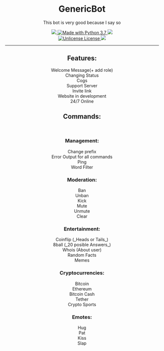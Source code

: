 <h1 align="center"> GenericBot </h1>
<p align="center">This bot is very good because I say so </p>
<div align="center">
  <p align="center">
      <a href="https://github.com/Paic26/GenericBotName/releases/tag/V2.5">
        <img src="https://img.shields.io/github/downloads/Paic26/GenericBotName/V2.5/total?color=ffa600&label=Download%20v2.5&logo=Github&logoColor=ffa600&style=for-the-badge">
      </a>
      <a href="https://www.python.org/downloads/">
        <img src="https://img.shields.io/badge/Made%20With-Python%203.7-blue.svg?style=for-the-badge&logo=Python" alt="Made with Python 3.7">
      </a>
      <a href="https://heroku.com">
        <img src="https://img.shields.io/badge/deploy_to-heroku-997FBC.svg?style=for-the-badge&logo=Heroku">
      </a>
    <br>
      <a href="https://github.com/Paic26/GenericBotName/master/LICENSE">
        <img src="https://img.shields.io/badge/license-unlicense-00d696.svg?style=for-the-badge" alt="Unlicense License">
      </a>
      <a href="https://github.com/Paic26/GenericBotName/commits/master">
        <img src=https://img.shields.io/badge/Commits%20-111/month-42a341.svg?style=for-the-badge&logo=Github">
      </a>
  </p>
</div>


---

<h2 align="center"> Features: </h2>
<p align="center">
 Welcome Message(+ add role) <br>
 Changing Status <br>
 Cogs <br>
 Support Server <br>
 Invite link <br>
 Website in development <br>
 24/7 Online <br>
</p>
<h2 align="center"> Commands: </h2><br>

<h3 align="center"> Management: </h3>
<p align="center">
 Change prefix <br>
 Error Output for all commands<br>
 Ping<br>
 Word Filter <br>
</p>
<h3 align="center"> Moderation: </h3>
<p align="center">
 Ban <br>
 Unban <br>
 Kick <br>
 Mute <br>
 Unmute <br>
 Clear <br>
</p>
<h3 align="center"> Entertainment: </h3>
<p align="center">
 Coinflip (_Heads or Tails_)  <br>
 8ball (_20 posible Answers_) <br>
 Whois (About user) <br>
 Random Facts <br>
 Memes <br>
</p>
<h3 align="center"> Cryptocurrencies: </h3>
<p align="center">
 Bitcoin <br>
 Ethereum <br>
 Bitcoin Cash <br>
 Tether <br>
 Crypto Sports <br>
</p>
<h3 align="center"> Emotes: </h3>
<p align="center">
 Hug <br>
 Pat <br>
 Kiss <br>
 Slap <br>
</p>

